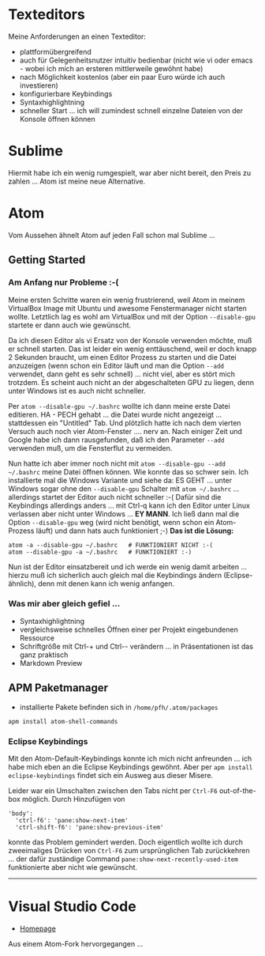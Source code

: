 # Texteditors
Meine Anforderungen an einen Texteditor:

* plattformübergreifend
* auch für Gelegenheitsnutzer intuitiv bedienbar (nicht wie vi oder emacs - wobei ich mich an ersteren mittlerweile gewöhnt habe)
* nach Möglichkeit kostenlos (aber ein paar Euro würde ich auch investieren)
* konfigurierbare Keybindings
* Syntaxhighlightning
* schneller Start ... ich will zumindest schnell einzelne Dateien von der Konsole öffnen können

# Sublime
Hiermit habe ich ein wenig rumgespielt, war aber nicht bereit, den Preis zu zahlen ... Atom ist meine neue Alternative. 

# Atom
Vom Aussehen ähnelt Atom auf jeden Fall schon mal Sublime ... 

## Getting Started
### Am Anfang nur Probleme :-(
Meine ersten Schritte waren ein wenig frustrierend, weil Atom in meinem VirtualBox Image mit Ubuntu und awesome Fenstermanager nicht starten wollte. Letztlich lag es wohl am VirtualBox und mit der Option ``--disable-gpu`` startete er dann auch wie gewünscht.

Da ich diesen Editor als vi Ersatz von der Konsole verwenden möchte, muß er schnell starten. Das ist leider ein wenig enttäuschend, weil er doch knapp 2 Sekunden braucht, um einen Editor Prozess zu starten und die Datei anzuzeigen (wenn schon ein Editor läuft und man die Option ``--add`` verwendet, dann geht es sehr schnell) ... nicht viel, aber es stört mich trotzdem. Es scheint auch nicht an der abgeschalteten GPU zu liegen, denn unter Windows ist es auch nicht schneller. 

Per ``atom --disable-gpu ~/.bashrc`` wollte ich dann meine erste Datei editieren. HA - PECH gehabt ... die Datei wurde nicht angezeigt ... stattdessen ein "Untitled" Tab. Und plötzlich hatte ich nach dem vierten Versuch auch noch vier Atom-Fenster .... nerv an. Nach einiger Zeit und Google habe ich dann rausgefunden, daß ich den Parameter ``--add`` verwenden muß, um die Fensterflut zu vermeiden.

Nun hatte ich aber immer noch nicht mit ``atom --disable-gpu --add ~/.bashrc`` meine Datei öffnen können. Wie konnte das so schwer sein. Ich installierte mal die Windows Variante und siehe da: ES GEHT ... unter Windows sogar ohne den ``--disable-gpu`` Schalter mit ``atom ~/.bashrc`` ... allerdings startet der Editor auch nicht schneller :-( Dafür sind die Keybindings allerdings anders ... mit Ctrl-q kann ich den Editor unter Linux verlassen aber nicht unter Windows ... **EY MANN**. Ich ließ dann mal die Option ``--disable-gpu`` weg (wird nicht benötigt, wenn schon ein Atom-Prozess läuft) und dann hats auch funktioniert ;-) **Das ist die Lösung:**

```
atom -a --disable-gpu ~/.bashrc   # FUNKTIONIERT NICHT :-(
atom --disable-gpu -a ~/.bashrc   # FUNKTIONIERT :-)
```

Nun ist der Editor einsatzbereit und ich werde ein wenig damit arbeiten ... hierzu muß ich sicherlich auch gleich mal die Keybindings ändern (Eclipse-ähnlich), denn mit denen kann ich wenig anfangen.

### Was mir aber gleich gefiel ...
* Syntaxhighlightning
* vergleichsweise schnelles Öffnen einer per Projekt eingebundenen Ressource
* Schriftgröße mit Ctrl-+ und Ctrl-- verändern ... in Präsentationen ist das ganz praktisch
* Markdown Preview

## APM Paketmanager
* installierte Pakete befinden sich in ``/home/pfh/.atom/packages``

```
apm install atom-shell-commands
```

### Eclipse Keybindings
Mit den Atom-Default-Keybindings konnte ich mich nicht anfreunden ... ich habe mich eben an die Eclipse Keybindings gewöhnt. Aber per `apm install eclipse-keybindings` findet sich ein Ausweg aus dieser Misere.

Leider war ein Umschalten zwischen den Tabs nicht per `Ctrl-F6` out-of-the-box möglich. Durch Hinzufügen von

```
'body':
  'ctrl-f6': 'pane:show-next-item'
  'ctrl-shift-f6': 'pane:show-previous-item'
```

konnte das Problem gemindert werden. Doch eigentlich wollte ich durch zweeimaliges Drücken von `Ctrl-F6` zum ursprünglichen Tab zurückkehren ... der dafür zuständige Command `pane:show-next-recently-used-item` funktionierte aber nicht wie gewünscht.

---

# Visual Studio Code
* [Homepage](https://code.visualstudio.com/?wt.mc_id=DX_841432&utm_source=vscom&utm_medium=ms%20web&utm_campaign=VSCOM%20Home)

Aus einem Atom-Fork hervorgegangen ... 

